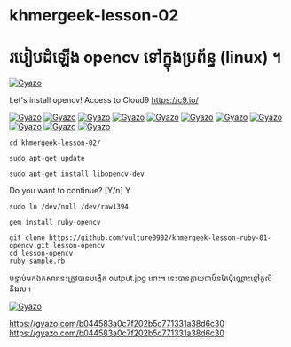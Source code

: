 # khmergeek-lesson-02
# របៀបដំឡើង opencv ទៅក្នុងប្រព័ន្ធ (linux) ។

[![Gyazo](https://gyazo.com/b044583a0c7f202b5c771331a38d6c30.gif)](https://gyazo.com/b044583a0c7f202b5c771331a38d6c30)

Let's install opencv!
Access to Cloud9
https://c9.io/

[![Gyazo](https://i.gyazo.com/40bc5180e72951edc224cb7f23582ee3.png)](https://gyazo.com/40bc5180e72951edc224cb7f23582ee3)
[![Gyazo](https://i.gyazo.com/b7f87c1fdf3c6d17aad347f585131461.png)](https://gyazo.com/b7f87c1fdf3c6d17aad347f585131461)
[![Gyazo](https://i.gyazo.com/bba2154ab9bb9d4801291048c212e6dc.png)](https://gyazo.com/bba2154ab9bb9d4801291048c212e6dc)
[![Gyazo](https://i.gyazo.com/ab45827bdf36fc2f1b36af20ddbc6ade.png)](https://gyazo.com/ab45827bdf36fc2f1b36af20ddbc6ade)
[![Gyazo](https://i.gyazo.com/74818b244b288658ce934c1973e4a76f.png)](https://gyazo.com/74818b244b288658ce934c1973e4a76f)
[![Gyazo](https://i.gyazo.com/d562bbf34891251e8368225ed9d81698.png)](https://gyazo.com/d562bbf34891251e8368225ed9d81698)
[![Gyazo](https://i.gyazo.com/d562bbf34891251e8368225ed9d81698.png)](https://gyazo.com/d562bbf34891251e8368225ed9d81698)
[![Gyazo](https://i.gyazo.com/36bd50e39671e7b8cc815045821f8198.png)](https://gyazo.com/36bd50e39671e7b8cc815045821f8198)
[![Gyazo](https://i.gyazo.com/0ec68aadd22d0a1ad11c2b86bdf115a6.png)](https://gyazo.com/0ec68aadd22d0a1ad11c2b86bdf115a6)
[![Gyazo](https://i.gyazo.com/e1011e472e8655564912366cd383d087.png)](https://gyazo.com/e1011e472e8655564912366cd383d087)
[![Gyazo](https://i.gyazo.com/7a45800fe32c74e2fabed35749b863b2.png)](https://gyazo.com/7a45800fe32c74e2fabed35749b863b2)

```
cd khmergeek-lesson-02/
```

```
sudo apt-get update
```

```
sudo apt-get install libopencv-dev
```
Do you want to continue? [Y/n] Y

```
sudo ln /dev/null /dev/raw1394
```

```
gem install ruby-opencv
```

```
git clone https://github.com/vulture0902/khmergeek-lesson-ruby-01-opencv.git lesson-opencv
cd lesson-opencv
ruby sample.rb
```

បន្ទាប់មកឯកសារនេះត្រូវបានបង្កើត output.jpg នោះ។ នេះបានក្លាយជាប៍នតែប៉ុណ្ណោះខ្មៅគូល័និងស។

[![Gyazo](https://gyazo.com/b044583a0c7f202b5c771331a38d6c30.gif)](https://gyazo.com/b044583a0c7f202b5c771331a38d6c30)

https://gyazo.com/b044583a0c7f202b5c771331a38d6c30
https://gyazo.com/b044583a0c7f202b5c771331a38d6c30
